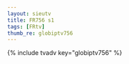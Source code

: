 ```yaml
--- 
layout: sieutv
title: FR756 s1
tags: [FRtv]
thumb_re: globiptv756
---
```

{% include tvadv key="globiptv756" %} 

